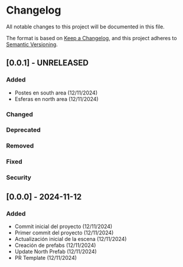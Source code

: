 # Changelog

All notable changes to this project will be documented in this file.

The format is based on [Keep a Changelog](https://keepachangelog.com/en/1.1.0/),
and this project adheres to [Semantic Versioning](https://semver.org/spec/v2.0.0.html).

## [0.0.1] - UNRELEASED

### Added

- Postes en south area (12/11/2024)
- Esferas en north area (12/11/2024)

### Changed

### Deprecated

### Removed

### Fixed

### Security

## [0.0.0] - 2024-11-12

### Added
- Commit inicial del proyecto (12/11/2024)
- Primer commit del proyecto (12/11/2024)
- Actualización inicial de la escena (12/11/2024)
- Creación de prefabs (12/11/2024)
- Update North Prefab (12/11/2024)
- PR Template (12/11/2024)